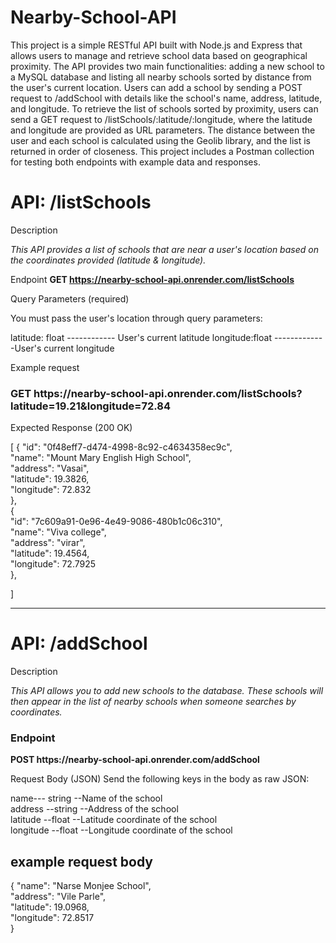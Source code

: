 # Nearby-School-API

This project is a simple RESTful API built with Node.js and Express that allows users to manage and retrieve school data based on geographical proximity. The API provides two main functionalities: adding a new school to a MySQL database and listing all nearby schools sorted by distance from the user's current location. Users can add a school by sending a POST request to /addSchool with details like the school's name, address, latitude, and longitude. To retrieve the list of schools sorted by proximity, users can send a GET request to /listSchools/:latitude/:longitude, where the latitude and longitude are provided as URL parameters. The distance between the user and each school is calculated using the Geolib library, and the list is returned in order of closeness. This project includes a Postman collection for testing both endpoints with example data and responses.


 <h1>API: /listSchools</h1>
 <p>Description</p>
<i>This API provides a list of schools that are near a user's location based on the coordinates provided (latitude & longitude).</i>

 Endpoint
<b>GET https://nearby-school-api.onrender.com/listSchools</b>

 <p>Query Parameters (required)</p>
You must pass the user's location through query parameters:

latitude:	float ------------	User's current latitude
longitude:float	-------------User's current longitude

Example request 
<h3>GET https://nearby-school-api.onrender.com/listSchools?latitude=19.21&longitude=72.84</h3>
 Expected Response (200 OK)

[
{
  "id": "0f48eff7-d474-4998-8c92-c4634358ec9c",<br>
    "name": "Mount Mary English High School",<br>
    "address": "Vasai",<br>
    "latitude": 19.3826,<br>
    "longitude": 72.832<br>
  },<br>
  {<br>
    "id": "7c609a91-0e96-4e49-9086-480b1c06c310",<br>
    "name": "Viva college",<br>
    "address": "virar",<br>
    "latitude": 19.4564,<br>
    "longitude": 72.7925<br>
  },<br>
  
]<br>


<hr>
<h1>API: /addSchool</h1>
 <p>Description</p>
<i>This API allows you to add new schools to the database. These schools will then appear in the list of nearby schools when someone searches by coordinates.</i>


<h3>Endpoint</h3>
<b>POST https://nearby-school-api.onrender.com/addSchool</b>

Request Body (JSON)
Send the following keys in the body as raw JSON:

name---	string	--Name of the school<br>
address	--string	--Address of the school<br>
latitude	--float	--Latitude coordinate of the school<br>
longitude	--float	--Longitude coordinate of the school<br>


<h2>example request body</h2>
{
  "name": "Narse Monjee School",<br>
  "address": "Vile Parle",<br>
  "latitude": 19.0968,<br>
  "longitude": 72.8517<br>
}


